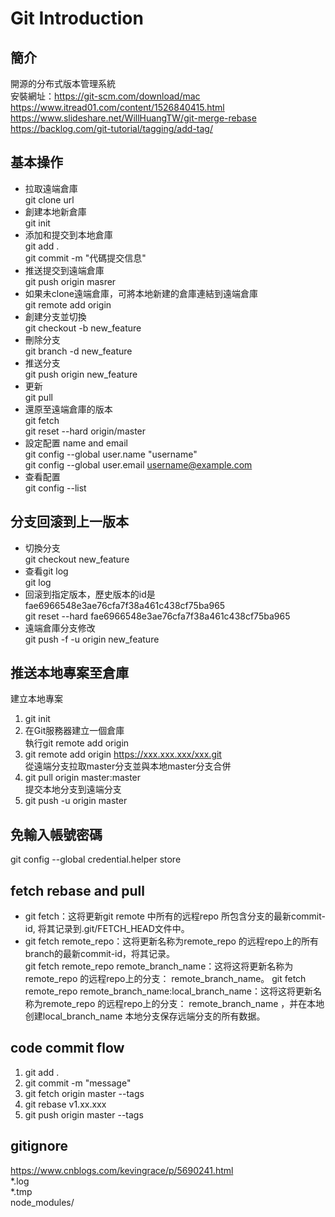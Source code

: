 # Git Introduction  
## 簡介  
開源的分布式版本管理系統  
安裝網址：https://git-scm.com/download/mac  
https://www.itread01.com/content/1526840415.html  
https://www.slideshare.net/WillHuangTW/git-merge-rebase  
https://backlog.com/git-tutorial/tagging/add-tag/  
## 基本操作  
- 拉取遠端倉庫  
git clone url  
- 創建本地新倉庫  
git init  
- 添加和提交到本地倉庫  
git add .  
git commit -m "代碼提交信息"  
- 推送提交到遠端倉庫  
git push origin masrer  
- 如果未clone遠端倉庫，可將本地新建的倉庫連結到遠端倉庫  
git remote add origin <server>  
- 創建分支並切換  
git checkout -b new_feature  
- 刪除分支  
git branch -d new_feature  
- 推送分支  
git push origin new_feature  
- 更新  
git pull  
- 還原至遠端倉庫的版本  
git fetch  
git reset --hard origin/master  
- 設定配置 name and email  
git config --global user.name "username"  
git config --global user.email username@example.com  
- 查看配置  
git config --list  

## 分支回滚到上一版本  
- 切換分支  
git checkout new_feature  
- 查看git log  
git log  
- 回滚到指定版本，歷史版本的id是fae6966548e3ae76cfa7f38a461c438cf75ba965  
git reset --hard fae6966548e3ae76cfa7f38a461c438cf75ba965  
- 遠端倉庫分支修改  
git push -f -u origin new_feature  
## 推送本地專案至倉庫  
建立本地專案  
1. git init  
2. 在Git服務器建立一個倉庫  
執行git remote add origin  
3. git remote add origin https://xxx.xxx.xxx/xxx.git  
從遠端分支拉取master分支並與本地master分支合併  
4. git pull origin master:master  
提交本地分支到遠端分支  
5. git push -u origin master  

## 免輸入帳號密碼  
git config --global credential.helper store  

## fetch rebase and pull  
- git fetch：这将更新git remote 中所有的远程repo 所包含分支的最新commit-id, 将其记录到.git/FETCH_HEAD文件中。  
- git fetch remote_repo：这将更新名称为remote_repo 的远程repo上的所有branch的最新commit-id，将其记录。   
git fetch remote_repo remote_branch_name：这将这将更新名称为remote_repo 的远程repo上的分支： remote_branch_name。
git fetch remote_repo remote_branch_name:local_branch_name：这将这将更新名称为remote_repo 的远程repo上的分支： remote_branch_name ，并在本地创建local_branch_name 本地分支保存远端分支的所有数据。

## code commit flow
1. git add .  
2. git commit -m "message"  
2. git fetch origin master --tags  
3. git rebase v1.xx.xxx  
4. git push origin master --tags

## gitignore  
https://www.cnblogs.com/kevingrace/p/5690241.html  
*.log  
*.tmp  
node_modules/
